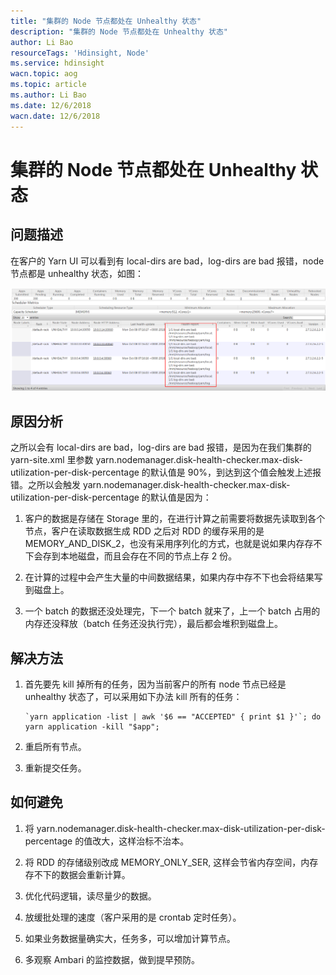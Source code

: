 ```yaml
---
title: "集群的 Node 节点都处在 Unhealthy 状态"
description: "集群的 Node 节点都处在 Unhealthy 状态"
author: Li Bao
resourceTags: 'Hdinsight, Node'
ms.service: hdinsight
wacn.topic: aog
ms.topic: article
ms.author: Li Bao
ms.date: 12/6/2018
wacn.date: 12/6/2018
---
```


# 集群的 Node 节点都处在 Unhealthy 状态

## 问题描述

在客户的 Yarn UI 可以看到有 local-dirs are bad，log-dirs are bad 报错，node 节点都是 unhealthy 状态，如图：

![01](media/aog-hdinsight-howto-solve-nodes-are-unhealthy-states/01.png "01")

## 原因分析

之所以会有 local-dirs are bad，log-dirs are bad 报错，是因为在我们集群的 yarn-site.xml 里参数 yarn.nodemanager.disk-health-checker.max-disk-utilization-per-disk-percentage 的默认值是 90%，到达到这个值会触发上述报错。之所以会触发 yarn.nodemanager.disk-health-checker.max-disk-utilization-per-disk-percentage 的默认值是因为：

1. 客户的数据是存储在 Storage 里的，在进行计算之前需要将数据先读取到各个节点，客户在读取数据生成 RDD 之后对 RDD 的缓存采用的是 MEMORY_AND_DISK_2，也没有采用序列化的方式，也就是说如果内存存不下会存到本地磁盘，而且会存在不同的节点上存 2 份。

2. 在计算的过程中会产生大量的中间数据结果，如果内存中存不下也会将结果写到磁盘上。

3. 一个 batch 的数据还没处理完，下一个 batch 就来了，上一个 batch 占用的内存还没释放（batch 任务还没执行完），最后都会堆积到磁盘上。

## 解决方法

1. 首先要先 kill 掉所有的任务，因为当前客户的所有 node 节点已经是 unhealthy 状态了，可以采用如下办法 kill 所有的任务：

    ```shell
    `yarn application -list | awk '$6 == "ACCEPTED" { print $1 }'`; do yarn application -kill "$app";
    ```

2. 重启所有节点。

3. 重新提交任务。

## 如何避免

1. 将 yarn.nodemanager.disk-health-checker.max-disk-utilization-per-disk-percentage 的值改大，这样治标不治本。

2. 将 RDD 的存储级别改成 MEMORY_ONLY_SER, 这样会节省内存空间，内存存不下的数据会重新计算。

3. 优化代码逻辑，读尽量少的数据。

4. 放缓批处理的速度（客户采用的是 crontab 定时任务）。

5. 如果业务数据量确实大，任务多，可以增加计算节点。

6. 多观察 Ambari 的监控数据，做到提早预防。
